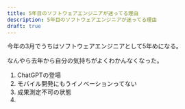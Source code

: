 ```yaml
---
title: 5年目のソフトウェアエンジニアが迷ってる理由
description: 5年目のソフトウェアエンジニアが迷ってる理由
draft: true
---
```


今年の3月でうちはソフトウェアエンジニアとして5年めになる。

なんやら去年から自分の気持ちがよくわかんなくなった。


1. ChatGPTの登場
2. モバイル開発にもうイノベーションってない
3. 成果測定不可の状態
4. 
